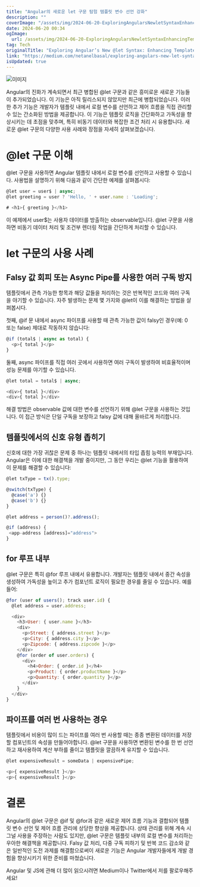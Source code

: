```yaml
---
title: "Angular의 새로운 let 구문 탐험 템플릿 변수 선언 강화"
description: ""
coverImage: "/assets/img/2024-06-20-ExploringAngularsNewletSyntaxEnhancingTemplateVariableDeclarations_0.png"
date: 2024-06-20 00:34
ogImage: 
  url: /assets/img/2024-06-20-ExploringAngularsNewletSyntaxEnhancingTemplateVariableDeclarations_0.png
tag: Tech
originalTitle: "Exploring Angular’s New @let Syntax: Enhancing Template Variable Declarations"
link: "https://medium.com/netanelbasal/exploring-angulars-new-let-syntax-enhancing-template-variable-declarations-40487b022b44"
isUpdated: true
---
```






![이미지](/assets/img/2024-06-20-ExploringAngularsNewletSyntaxEnhancingTemplateVariableDeclarations_0.png)

Angular의 진화가 계속되면서 최근 병합된 @let 구문과 같은 흥미로운 새로운 기능들이 추가되었습니다. 이 기능은 아직 릴리스되지 않았지만 최근에 병합되었습니다. 이러한 추가 기능은 개발자가 템플릿 내에서 로컬 변수를 선언하고 제어 흐름을 직접 관리할 수 있는 간소화된 방법을 제공합니다. 이 기능은 템플릿 로직을 간단화하고 가독성을 향상시키는 데 초점을 맞추며, 특히 비동기 데이터와 복잡한 조건 처리 시 유용합니다. 새로운 @let 구문의 다양한 사용 사례와 장점을 자세히 살펴보겠습니다.

# @let 구문 이해

@let 구문을 사용하면 Angular 템플릿 내에서 로컬 변수를 선언하고 사용할 수 있습니다. 사용법을 설명하기 위해 다음과 같이 간단한 예제를 살펴봅시다:


<div class="content-ad"></div>

```js
@let user = user$ | async;
@let greeting = user ? 'Hello, ' + user.name : 'Loading';

# <h1>{ greeting }</h1>
```

이 예제에서 user$는 사용자 데이터를 방출하는 observable입니다. @let 구문을 사용하면 비동기 데이터 처리 및 조건부 렌더링 작업을 간단하게 처리할 수 있습니다.

# let 구문의 사용 사례

## Falsy 값 회피 또는 Async Pipe를 사용한 여러 구독 방지


<div class="content-ad"></div>

템플릿에서 관측 가능한 항목과 해당 값들을 처리하는 것은 반복적인 코드와 여러 구독을 야기할 수 있습니다. 자주 발생하는 문제 몇 가지와 @let이 이를 해결하는 방법을 살펴봅시다.

첫째, @if 문 내에서 async 파이프를 사용할 때 관측 가능한 값이 falsy인 경우(예: 0 또는 false) 제대로 작동하지 않습니다:

```js
@if (total$ | async as total) {
  <p>{ total }</p>
}
```

둘째, async 파이프를 직접 여러 곳에서 사용하면 여러 구독이 발생하여 비효율적이며 성능 문제를 야기할 수 있습니다.

<div class="content-ad"></div>

```js
@let total = total$ | async;

<div>{ total }</div>
<div>{ total }</div>
```

해결 방법은 observable 값에 대한 변수를 선언하기 위해 @let 구문을 사용하는 것입니다. 이 접근 방식은 단일 구독을 보장하고 falsy 값에 대해 올바르게 처리합니다.

## 템플릿에서의 신호 유형 좁히기

<div class="content-ad"></div>

신호에 대한 가장 귀찮은 문제 중 하나는 템플릿 내에서의 타입 좁힘 능력의 부재입니다. Angular은 이에 대한 해결책을 개발 중이지만, 그 동안 우리는 @let 기능을 활용하여 이 문제를 해결할 수 있습니다:

```js
@let txType = tx().type;

@switch(txType) {
  @case('a') {}
  @case('b') {}
}

@let address = person()?.address();

@if (address) {
 <app-address [address]="address">
}
```

## for 루프 내부

@let 구문은 특히 @for 루프 내에서 유용합니다. 개발자는 템플릿 내에서 중간 속성을 생성하여 가독성을 높이고 추가 컴포넌트 로직이 필요한 경우를 줄일 수 있습니다. 예를 들어:

<div class="content-ad"></div>

```js
@for (user of users(); track user.id) {
  @let address = user.address;

  <div>
    <h3>User: { user.name }</h3>
    <div>
      <p>Street: { address.street }</p>
      <p>City: { address.city }</p>
      <p>Zipcode: { address.zipcode }</p>
    </div>
    @for (order of user.orders) {
      <div>
        <h4>Order: { order.id }</h4>
        <p>Product: { order.productName }</p>
        <p>Quantity: { order.quantity }</p>
      </div>
    }
  </div>
}
```

## 파이프를 여러 번 사용하는 경우

템플릿에서 비용이 많이 드는 파이프를 여러 번 사용할 때는 종종 변환된 데이터를 저장할 컴포넌트의 속성을 만들어야합니다. @let 구문을 사용하면 변환된 변수를 한 번 선언하고 재사용하여 계산 부하를 줄이고 템플릿을 깔끔하게 유지할 수 있습니다.

```js
@let expensiveResult = someData | expensivePipe;

<p>{ expensiveResult }</p>
<p>{ expensiveResult }</p>
```

<div class="content-ad"></div>

# 결론

Angular의 @let 구문은 @if 및 @for과 같은 새로운 제어 흐름 기능과 결합되어 템플릿 변수 선언 및 제어 흐름 관리에 상당한 향상을 제공합니다. 상태 관리를 위해 계속 시그널 사용을 주장하는 사람도 있지만, @let 구문은 템플릿 내부의 로컬 변수를 처리하는 우아한 해결책을 제공합니다. Falsy 값 처리, 다중 구독 피하기 및 반복 코드 감소와 같은 일반적인 도전 과제를 해결함으로써이 새로운 기능은 Angular 개발자들에게 개발 경험을 향상시키기 위한 준비를 마쳤습니다.

Angular 및 JS에 관해 더 많이 읽으시려면 Medium이나 Twitter에서 저를 팔로우해주세요!
